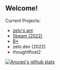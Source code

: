 ## Welcome!

Current Projects:
- [zelo's ant](https://github.com/Zolo101/zelos_ant)
- [5beam (2022)](https://github.com/Zolo101/5beam)
- [B*](https://github.com/b-Development-Team/b-star)
- zelo.dev (2022)
- thoughtfloat2

[![Anurag's github stats](https://github-readme-stats.vercel.app/api?username=zolo101&theme=great-gatsby)](https://github.com/anuraghazra/github-readme-stats)
